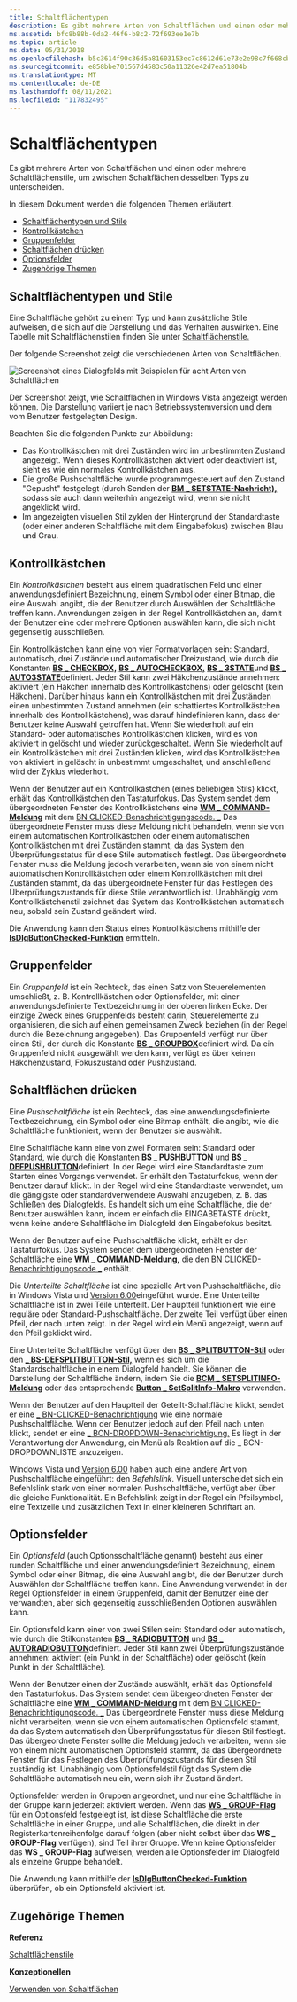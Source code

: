 ```yaml
---
title: Schaltflächentypen
description: Es gibt mehrere Arten von Schaltflächen und einen oder mehrere Schaltflächenstile, um zwischen Schaltflächen desselben Typs zu unterscheiden.
ms.assetid: bfc8b88b-0da2-46f6-b8c2-72f693ee1e7b
ms.topic: article
ms.date: 05/31/2018
ms.openlocfilehash: b5c3614f90c36d5a81603153ec7c8612d61e73e2e98c7f668cb53a6ad2bb584b
ms.sourcegitcommit: e858bbe701567d4583c50a11326e42d7ea51804b
ms.translationtype: MT
ms.contentlocale: de-DE
ms.lasthandoff: 08/11/2021
ms.locfileid: "117832495"
---
```

# <a name="button-types"></a>Schaltflächentypen

Es gibt mehrere Arten von Schaltflächen und einen oder mehrere Schaltflächenstile, um zwischen Schaltflächen desselben Typs zu unterscheiden.

In diesem Dokument werden die folgenden Themen erläutert.

-   [Schaltflächentypen und Stile](#button-types-and-styles)
-   [Kontrollkästchen](#check-boxes)
-   [Gruppenfelder](#group-boxes)
-   [Schaltflächen drücken](#push-buttons)
-   [Optionsfelder](#radio-buttons)
-   [Zugehörige Themen](#related-topics)

## <a name="button-types-and-styles"></a>Schaltflächentypen und Stile

Eine Schaltfläche gehört zu einem Typ und kann zusätzliche Stile aufweisen, die sich auf die Darstellung und das Verhalten auswirken. Eine Tabelle mit Schaltflächenstilen finden Sie unter [Schaltflächenstile.](button-styles.md)

Der folgende Screenshot zeigt die verschiedenen Arten von Schaltflächen.

![Screenshot eines Dialogfelds mit Beispielen für acht Arten von Schaltflächen](images/buttontypes.png)

Der Screenshot zeigt, wie Schaltflächen in Windows Vista angezeigt werden können. Die Darstellung variiert je nach Betriebssystemversion und dem vom Benutzer festgelegten Design.

Beachten Sie die folgenden Punkte zur Abbildung:

-   Das Kontrollkästchen mit drei Zuständen wird im unbestimmten Zustand angezeigt. Wenn dieses Kontrollkästchen aktiviert oder deaktiviert ist, sieht es wie ein normales Kontrollkästchen aus.
-   Die große Pushschaltfläche wurde programmgesteuert auf den Zustand "Gepusht" festgelegt (durch Senden der [**BM \_ SETSTATE-Nachricht),**](bm-setstate.md) sodass sie auch dann weiterhin angezeigt wird, wenn sie nicht angeklickt wird.
-   Im angezeigten visuellen Stil zyklen der Hintergrund der Standardtaste (oder einer anderen Schaltfläche mit dem Eingabefokus) zwischen Blau und Grau.

## <a name="check-boxes"></a>Kontrollkästchen

Ein *Kontrollkästchen* besteht aus einem quadratischen Feld und einer anwendungsdefiniert Bezeichnung, einem Symbol oder einer Bitmap, die eine Auswahl angibt, die der Benutzer durch Auswählen der Schaltfläche treffen kann. Anwendungen zeigen in der Regel Kontrollkästchen an, damit der Benutzer eine oder mehrere Optionen auswählen kann, die sich nicht gegenseitig ausschließen.

Ein Kontrollkästchen kann eine von vier Formatvorlagen sein: Standard, automatisch, drei Zustände und automatischer Dreizustand, wie durch die Konstanten [**BS \_ CHECKBOX,**](button-styles.md) [**BS \_ AUTOCHECKBOX,**](button-styles.md) [**BS \_ 3STATE**](button-styles.md)und [**BS \_ AUTO3STATE**](button-styles.md)definiert. Jeder Stil kann zwei Häkchenzustände annehmen: aktiviert (ein Häkchen innerhalb des Kontrollkästchens) oder gelöscht (kein Häkchen). Darüber hinaus kann ein Kontrollkästchen mit drei Zuständen einen unbestimmten Zustand annehmen (ein schattiertes Kontrollkästchen innerhalb des Kontrollkästchens), was darauf hindefinieren kann, dass der Benutzer keine Auswahl getroffen hat. Wenn Sie wiederholt auf ein Standard- oder automatisches Kontrollkästchen klicken, wird es von aktiviert in gelöscht und wieder zurückgeschaltet. Wenn Sie wiederholt auf ein Kontrollkästchen mit drei Zuständen klicken, wird das Kontrollkästchen von aktiviert in gelöscht in unbestimmt umgeschaltet, und anschließend wird der Zyklus wiederholt.

Wenn der Benutzer auf ein Kontrollkästchen (eines beliebigen Stils) klickt, erhält das Kontrollkästchen den Tastaturfokus. Das System sendet dem übergeordneten Fenster des Kontrollkästchens eine [**WM \_ COMMAND-Meldung**](/windows/desktop/menurc/wm-command) mit dem [BN CLICKED-Benachrichtigungscode. \_](bn-clicked.md) Das übergeordnete Fenster muss diese Meldung nicht behandeln, wenn sie von einem automatischen Kontrollkästchen oder einem automatischen Kontrollkästchen mit drei Zuständen stammt, da das System den Überprüfungsstatus für diese Stile automatisch festlegt. Das übergeordnete Fenster muss die Meldung jedoch verarbeiten, wenn sie von einem nicht automatischen Kontrollkästchen oder einem Kontrollkästchen mit drei Zuständen stammt, da das übergeordnete Fenster für das Festlegen des Überprüfungszustands für diese Stile verantwortlich ist. Unabhängig vom Kontrollkästchenstil zeichnet das System das Kontrollkästchen automatisch neu, sobald sein Zustand geändert wird.

Die Anwendung kann den Status eines Kontrollkästchens mithilfe der [**IsDlgButtonChecked-Funktion**](/windows/desktop/api/Winuser/nf-winuser-isdlgbuttonchecked) ermitteln.

## <a name="group-boxes"></a>Gruppenfelder

Ein *Gruppenfeld* ist ein Rechteck, das einen Satz von Steuerelementen umschließt, z. B. Kontrollkästchen oder Optionsfelder, mit einer anwendungsdefinierte Textbezeichnung in der oberen linken Ecke. Der einzige Zweck eines Gruppenfelds besteht darin, Steuerelemente zu organisieren, die sich auf einen gemeinsamen Zweck beziehen (in der Regel durch die Bezeichnung angegeben). Das Gruppenfeld verfügt nur über einen Stil, der durch die Konstante [**BS \_ GROUPBOX**](button-styles.md)definiert wird. Da ein Gruppenfeld nicht ausgewählt werden kann, verfügt es über keinen Häkchenzustand, Fokuszustand oder Pushzustand.

## <a name="push-buttons"></a>Schaltflächen drücken

Eine *Pushschaltfläche* ist ein Rechteck, das eine anwendungsdefinierte Textbezeichnung, ein Symbol oder eine Bitmap enthält, die angibt, wie die Schaltfläche funktioniert, wenn der Benutzer sie auswählt.

Eine Schaltfläche kann eine von zwei Formaten sein: Standard oder Standard, wie durch die Konstanten [**BS \_ PUSHBUTTON**](button-styles.md) und [**BS \_ DEFPUSHBUTTON**](button-styles.md)definiert. In der Regel wird eine Standardtaste zum Starten eines Vorgangs verwendet. Er erhält den Tastaturfokus, wenn der Benutzer darauf klickt. In der Regel wird eine Standardtaste verwendet, um die gängigste oder standardverwendete Auswahl anzugeben, z. B. das Schließen des Dialogfelds. Es handelt sich um eine Schaltfläche, die der Benutzer auswählen kann, indem er einfach die EINGABETASTE drückt, wenn keine andere Schaltfläche im Dialogfeld den Eingabefokus besitzt.

Wenn der Benutzer auf eine Pushschaltfläche klickt, erhält er den Tastaturfokus. Das System sendet dem übergeordneten Fenster der Schaltfläche eine [**WM \_ COMMAND-Meldung,**](/windows/desktop/menurc/wm-command) die den [BN CLICKED-Benachrichtigungscode \_](bn-clicked.md) enthält.

Die *Unterteilte Schaltfläche* ist eine spezielle Art von Pushschaltfläche, die in Windows Vista und [Version 6.00](common-control-versions.md)eingeführt wurde. Eine Unterteilte Schaltfläche ist in zwei Teile unterteilt. Der Hauptteil funktioniert wie eine reguläre oder Standard-Pushschaltfläche. Der zweite Teil verfügt über einen Pfeil, der nach unten zeigt. In der Regel wird ein Menü angezeigt, wenn auf den Pfeil geklickt wird.

Eine Unterteilte Schaltfläche verfügt über den [**BS \_ SPLITBUTTON-Stil**](button-styles.md) oder den [**\_ BS-DEFSPLITBUTTON-Stil,**](button-styles.md) wenn es sich um die Standardschaltfläche in einem Dialogfeld handelt. Sie können die Darstellung der Schaltfläche ändern, indem Sie die [**BCM \_ SETSPLITINFO-Meldung**](bcm-setsplitinfo.md) oder das entsprechende [**Button \_ SetSplitInfo-Makro**](/windows/desktop/api/Commctrl/nf-commctrl-button_setsplitinfo) verwenden.

Wenn der Benutzer auf den Hauptteil der Geteilt-Schaltfläche klickt, sendet er eine [ \_ BN-CLICKED-Benachrichtigung](bn-clicked.md) wie eine normale Pushschaltfläche. Wenn der Benutzer jedoch auf den Pfeil nach unten klickt, sendet er eine [ \_ BCN-DROPDOWN-Benachrichtigung.](bcn-dropdown.md) Es liegt in der Verantwortung der Anwendung, ein Menü als Reaktion auf die \_ BCN-DROPDOWNLISTE anzuzeigen.

Windows Vista und [Version 6.00](common-control-versions.md) haben auch eine andere Art von Pushschaltfläche eingeführt: den *Befehlslink*. Visuell unterscheidet sich ein Befehlslink stark von einer normalen Pushschaltfläche, verfügt aber über die gleiche Funktionalität. Ein Befehlslink zeigt in der Regel ein Pfeilsymbol, eine Textzeile und zusätzlichen Text in einer kleineren Schriftart an.

## <a name="radio-buttons"></a>Optionsfelder

Ein *Optionsfeld* (auch Optionsschaltfläche genannt) besteht aus einer runden Schaltfläche und einer anwendungsdefiniert Bezeichnung, einem Symbol oder einer Bitmap, die eine Auswahl angibt, die der Benutzer durch Auswählen der Schaltfläche treffen kann. Eine Anwendung verwendet in der Regel Optionsfelder in einem Gruppenfeld, damit der Benutzer eine der verwandten, aber sich gegenseitig ausschließenden Optionen auswählen kann.

Ein Optionsfeld kann einer von zwei Stilen sein: Standard oder automatisch, wie durch die Stilkonstanten [**BS \_ RADIOBUTTON**](button-styles.md) und [**BS \_ AUTORADIOBUTTON**](button-styles.md)definiert. Jeder Stil kann zwei Überprüfungszustände annehmen: aktiviert (ein Punkt in der Schaltfläche) oder gelöscht (kein Punkt in der Schaltfläche).

Wenn der Benutzer einen der Zustände auswählt, erhält das Optionsfeld den Tastaturfokus. Das System sendet dem übergeordneten Fenster der Schaltfläche eine [**WM \_ COMMAND-Meldung**](/windows/desktop/menurc/wm-command) mit dem [BN CLICKED-Benachrichtigungscode. \_](bn-clicked.md) Das übergeordnete Fenster muss diese Meldung nicht verarbeiten, wenn sie von einem automatischen Optionsfeld stammt, da das System automatisch den Überprüfungsstatus für diesen Stil festlegt. Das übergeordnete Fenster sollte die Meldung jedoch verarbeiten, wenn sie von einem nicht automatischen Optionsfeld stammt, da das übergeordnete Fenster für das Festlegen des Überprüfungszustands für diesen Stil zuständig ist. Unabhängig vom Optionsfeldstil fügt das System die Schaltfläche automatisch neu ein, wenn sich ihr Zustand ändert.

Optionsfelder werden in Gruppen angeordnet, und nur eine Schaltfläche in der Gruppe kann jederzeit aktiviert werden. Wenn das [**WS \_ GROUP-Flag**](/windows/desktop/winmsg/window-styles) für ein Optionsfeld festgelegt ist, ist diese Schaltfläche die erste Schaltfläche in einer Gruppe, und alle Schaltflächen, die direkt in der Registerkartenreihenfolge darauf folgen (aber nicht selbst über das **WS \_ GROUP-Flag** verfügen), sind Teil ihrer Gruppe. Wenn keine Optionsfelder das **WS \_ GROUP-Flag** aufweisen, werden alle Optionsfelder im Dialogfeld als einzelne Gruppe behandelt.

Die Anwendung kann mithilfe der [**IsDlgButtonChecked-Funktion**](/windows/desktop/api/Winuser/nf-winuser-isdlgbuttonchecked) überprüfen, ob ein Optionsfeld aktiviert ist.

## <a name="related-topics"></a>Zugehörige Themen

<dl> <dt>

**Referenz**
</dt> <dt>

[Schaltflächenstile](button-styles.md)
</dt> <dt>

**Konzeptionellen**
</dt> <dt>

[Verwenden von Schaltflächen](using-buttons.md)
</dt> </dl>

 

 